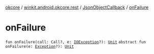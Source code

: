 [okcore](../../index.md) / [winkit.android.okcore.rest](../index.md) / [JsonObjectCallback](index.md) / [onFailure](./on-failure.md)

# onFailure

`fun onFailure(call: Call?, e: `[`IOException`](https://developer.android.com/reference/java/io/IOException.html)`?): `[`Unit`](https://kotlinlang.org/api/latest/jvm/stdlib/kotlin/-unit/index.html)
`abstract fun onFailure(e: `[`Exception`](https://kotlinlang.org/api/latest/jvm/stdlib/kotlin/-exception/index.html)`?): `[`Unit`](https://kotlinlang.org/api/latest/jvm/stdlib/kotlin/-unit/index.html)